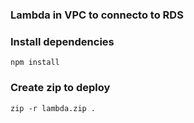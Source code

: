 ### Lambda in VPC to connecto to RDS



### Install dependencies

```
npm install
```

### Create zip to deploy

```
zip -r lambda.zip .
```